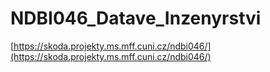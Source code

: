 # NDBI046_Datave_Inzenyrstvi

[https://skoda.projekty.ms.mff.cuni.cz/ndbi046/](https://skoda.projekty.ms.mff.cuni.cz/ndbi046/)